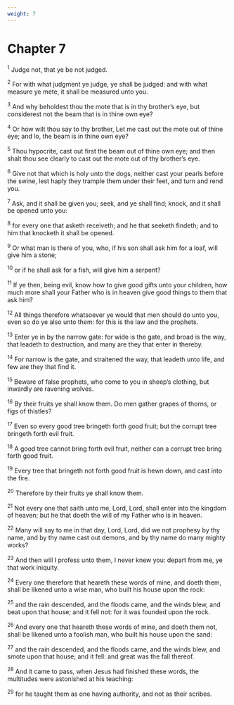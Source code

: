 ```yaml
---
weight: 7
---
```


# Chapter 7

<sup>1</sup> Judge not, that ye be not judged. 

<sup>2</sup> For with what judgment ye judge, ye shall be judged: and with what measure ye mete, it shall be measured unto you. 

<sup>3</sup> And why beholdest thou the mote that is in thy brother’s eye, but considerest not the beam that is in thine own eye? 

<sup>4</sup> Or how wilt thou say to thy brother, Let me cast out the mote out of thine eye; and lo, the beam is in thine own eye? 

<sup>5</sup> Thou hypocrite, cast out first the beam out of thine own eye; and then shalt thou see clearly to cast out the mote out of thy brother’s eye. 

<sup>6</sup> Give not that which is holy unto the dogs, neither cast your pearls before the swine, lest haply they trample them under their feet, and turn and rend you. 

<sup>7</sup> Ask, and it shall be given you; seek, and ye shall find; knock, and it shall be opened unto you: 

<sup>8</sup> for every one that asketh receiveth; and he that seeketh findeth; and to him that knocketh it shall be opened. 

<sup>9</sup> Or what man is there of you, who, if his son shall ask him for a loaf, will give him a stone; 

<sup>10</sup> or if he shall ask for a fish, will give him a serpent? 

<sup>11</sup> If ye then, being evil, know how to give good gifts unto your children, how much more shall your Father who is in heaven give good things to them that ask him? 

<sup>12</sup> All things therefore whatsoever ye would that men should do unto you, even so do ye also unto them: for this is the law and the prophets. 

<sup>13</sup> Enter ye in by the narrow gate: for wide is the gate, and broad is the way, that leadeth to destruction, and many are they that enter in thereby. 

<sup>14</sup> For narrow is the gate, and straitened the way, that leadeth unto life, and few are they that find it. 

<sup>15</sup> Beware of false prophets, who come to you in sheep’s clothing, but inwardly are ravening wolves. 

<sup>16</sup> By their fruits ye shall know them. Do men gather grapes of thorns, or figs of thistles? 

<sup>17</sup> Even so every good tree bringeth forth good fruit; but the corrupt tree bringeth forth evil fruit. 

<sup>18</sup> A good tree cannot bring forth evil fruit, neither can a corrupt tree bring forth good fruit. 

<sup>19</sup> Every tree that bringeth not forth good fruit is hewn down, and cast into the fire. 

<sup>20</sup> Therefore by their fruits ye shall know them. 

<sup>21</sup> Not every one that saith unto me, Lord, Lord, shall enter into the kingdom of heaven; but he that doeth the will of my Father who is in heaven. 

<sup>22</sup> Many will say to me in that day, Lord, Lord, did we not prophesy by thy name, and by thy name cast out demons, and by thy name do many mighty works? 

<sup>23</sup> And then will I profess unto them, I never knew you: depart from me, ye that work iniquity. 

<sup>24</sup> Every one therefore that heareth these words of mine, and doeth them, shall be likened unto a wise man, who built his house upon the rock: 

<sup>25</sup> and the rain descended, and the floods came, and the winds blew, and beat upon that house; and it fell not: for it was founded upon the rock. 

<sup>26</sup> And every one that heareth these words of mine, and doeth them not, shall be likened unto a foolish man, who built his house upon the sand: 

<sup>27</sup> and the rain descended, and the floods came, and the winds blew, and smote upon that house; and it fell: and great was the fall thereof. 

<sup>28</sup> And it came to pass, when Jesus had finished these words, the multitudes were astonished at his teaching: 

<sup>29</sup> for he taught them as one having authority, and not as their scribes. 


